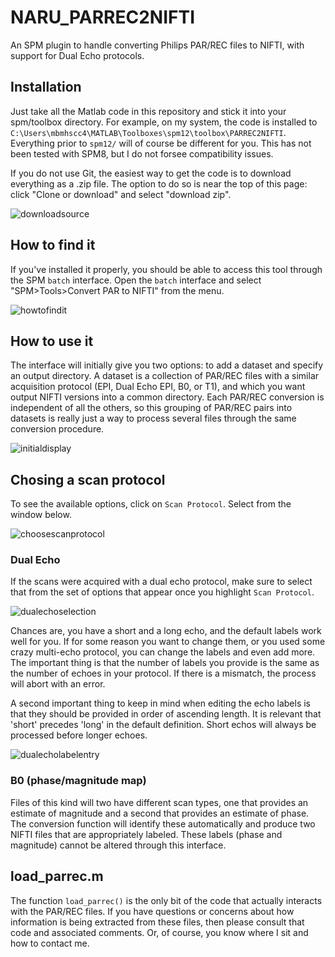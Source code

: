 # NARU_PARREC2NIFTI
An SPM plugin to handle converting Philips PAR/REC files to NIFTI, with support for Dual Echo protocols.

## Installation
Just take all the Matlab code in this repository and stick it into your spm/toolbox directory. For example, on my system, the code is installed to `C:\Users\mbmhscc4\MATLAB\Toolboxes\spm12\toolbox\PARREC2NIFTI`. Everything prior to `spm12/` will of course be different for you. This has not been tested with SPM8, but I do not forsee compatibility issues.

If you do not use Git, the easiest way to get the code is to download everything as a .zip file. The option to do so is near the top of this page: click "Clone or download" and select "download zip".

![downloadsource](https://user-images.githubusercontent.com/2721307/27448839-2edf8abc-577e-11e7-91cd-ae5baa57f314.PNG)

## How to find it
If you've installed it properly, you should be able to access this tool through the SPM `batch` interface. Open the `batch` interface and select "SPM>Tools>Convert PAR to NIFTI" from the menu.

![howtofindit](https://user-images.githubusercontent.com/2721307/27447458-f7b981e6-5778-11e7-939e-9945fdbf6dac.PNG)

## How to use it
The interface will initially give you two options: to add a dataset and specify an output directory. A dataset is a collection of PAR/REC files with a similar acquisition protocol (EPI, Dual Echo EPI, B0, or T1), and which you want output NIFTI versions into a common directory. Each PAR/REC conversion is independent of all the others, so this grouping of PAR/REC pairs into datasets is really just a way to process several files through the same conversion procedure.

![initialdisplay](https://user-images.githubusercontent.com/2721307/27447460-f7bbec2e-5778-11e7-8f4a-6c05952580e9.PNG)

## Chosing a scan protocol
To see the available options, click on `Scan Protocol`. Select from the window below.

![choosescanprotocol](https://user-images.githubusercontent.com/2721307/27447461-f7bd7210-5778-11e7-87bb-0f7130fe36b2.PNG)

### Dual Echo
If the scans were acquired with a dual echo protocol, make sure to select that from the set of options that appear once you highlight `Scan Protocol`.

![dualechoselection](https://user-images.githubusercontent.com/2721307/27447459-f7bba854-5778-11e7-96c2-adc04f29f0e8.PNG)

Chances are, you have a short and a long echo, and the default labels work well for you. If for some reason you want to change them, or you used some crazy multi-echo protocol, you can change the labels and even add more. The important thing is that the number of labels you provide is the same as the number of echoes in your protocol. If there is a mismatch, the process will abort with an error.

A second important thing to keep in mind when editing the echo labels is that they should be provided in order of ascending length. It is relevant that 'short' precedes 'long' in the default definition. Short echos will always be processed before longer echoes.

![dualecholabelentry](https://user-images.githubusercontent.com/2721307/27447462-f7bed754-5778-11e7-8c15-611bcfe87e2e.PNG)

### B0 (phase/magnitude map)
Files of this kind will two have different scan types, one that provides an estimate of magnitude and a second that provides an estimate of phase. The conversion function will identify these automatically and produce two NIFTI files that are appropriately labeled. These labels (phase and magnitude) cannot be altered through this interface.

## load_parrec.m
The function `load_parrec()` is the only bit of the code that actually interacts with the PAR/REC files. If you have questions or concerns about how information is being extracted from these files, then please consult that code and associated comments. Or, of course, you know where I sit and how to contact me.

